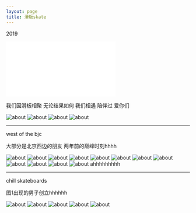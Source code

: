 ```yaml
---
layout: page
title: 滑板skate
---
```


2019
<iframe src="//player.bilibili.com/player.html?aid=48717216&cid=139258142&page=12" scrolling="no" border="0" frameborder="no" framespacing="0" allowfullscreen="true"> </iframe>

我们因滑板相聚 无论结果如何 我们相遇 陪伴过 爱你们

![about](/images/pages/skateboarding/4.jpg)
![about](/images/pages/skateboarding/2.jpg)
![about](/images/pages/skateboarding/3.jpg)
![about](/images/pages/skateboarding/1.JPG)

---

west of the bjc

大部分是北京西边的朋友 两年前的巅峰时刻hhhh

![about](/images/pages/skateboarding/wotb/8.JPG)
![about](/images/pages/skateboarding/wotb/7.JPG)
![about](/images/pages/skateboarding/wotb/5.JPG)
![about](/images/pages/skateboarding/wotb/4.jpg)
![about](/images/pages/skateboarding/wotb/10.jpg)
![about](/images/pages/skateboarding/wotb/3.JPG)
![about](/images/pages/skateboarding/wotb/12.JPG)
![about](/images/pages/skateboarding/wotb/1.jpg)
![about](/images/pages/skateboarding/wotb/11.JPG)
![about](/images/pages/skateboarding/wotb/6.jpg)
![about](/images/pages/skateboarding/wotb/2.JPG)
![about](/images/pages/skateboarding/wotb/9.JPG)
ahhhhhhhhh

---

chill skateboards

图1出现的男子创立hhhhhh

![about](/images/pages/skateboarding/chillskateboards/2.JPG)
![about](/images/pages/skateboarding/chillskateboards/5.JPG)
![about](/images/pages/skateboarding/chillskateboards/3.jpg)
![about](/images/pages/skateboarding/chillskateboards/4.jpg)
![about](/images/pages/skateboarding/chillskateboards/1.JPG)
